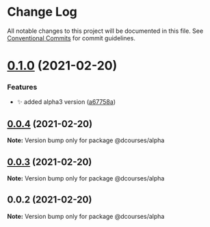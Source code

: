 # Change Log

All notable changes to this project will be documented in this file.
See [Conventional Commits](https://conventionalcommits.org) for commit guidelines.

# [0.1.0](https://github.com/devjayantmalik/lerna-courses-monorepo/compare/@dcourses/alpha@0.0.4...@dcourses/alpha@0.1.0) (2021-02-20)


### Features

* :sparkles: added alpha3 version ([a67758a](https://github.com/devjayantmalik/lerna-courses-monorepo/commit/a67758a9aa2c843b59d565a0383b5d7dcb7f9dd6))





## [0.0.4](https://github.com/devjayantmalik/lerna-courses-monorepo/compare/@dcourses/alpha@0.0.3...@dcourses/alpha@0.0.4) (2021-02-20)

**Note:** Version bump only for package @dcourses/alpha





## [0.0.3](https://github.com/devjayantmalik/lerna-courses-monorepo/compare/@dcourses/alpha@0.0.2...@dcourses/alpha@0.0.3) (2021-02-20)

**Note:** Version bump only for package @dcourses/alpha





## 0.0.2 (2021-02-20)

**Note:** Version bump only for package @dcourses/alpha
